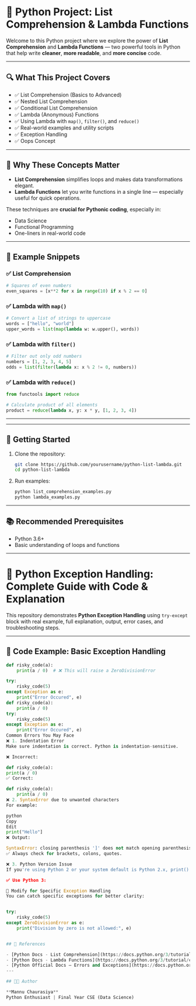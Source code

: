 # 📘 Python Project: List Comprehension & Lambda Functions

Welcome to this Python project where we explore the power of **List Comprehension** and **Lambda Functions** — two powerful tools in Python that help write **cleaner**, **more readable**, and **more concise** code.

---

## 🔍 What This Project Covers

- ✅ List Comprehension (Basics to Advanced)
- ✅ Nested List Comprehension
- ✅ Conditional List Comprehension
- ✅ Lambda (Anonymous) Functions
- ✅ Using Lambda with `map()`, `filter()`, and `reduce()`
- ✅ Real-world examples and utility scripts
- ✅ Exception Handling
- ✅ Oops Concept

---

## 🧠 Why These Concepts Matter

- **List Comprehension** simplifies loops and makes data transformations elegant.
- **Lambda Functions** let you write functions in a single line — especially useful for quick operations.

These techniques are **crucial for Pythonic coding**, especially in:
- Data Science
- Functional Programming
- One-liners in real-world code

---

## 🧪 Example Snippets

### ✅ List Comprehension
```python
# Squares of even numbers
even_squares = [x**2 for x in range(10) if x % 2 == 0]
```

### ✅ Lambda with `map()`
```python
# Convert a list of strings to uppercase
words = ["hello", "world"]
upper_words = list(map(lambda w: w.upper(), words))
```

### ✅ Lambda with `filter()`
```python
# Filter out only odd numbers
numbers = [1, 2, 3, 4, 5]
odds = list(filter(lambda x: x % 2 != 0, numbers))
```

### ✅ Lambda with `reduce()`
```python
from functools import reduce

# Calculate product of all elements
product = reduce(lambda x, y: x * y, [1, 2, 3, 4])
```

---



---

## 🚀 Getting Started

1. Clone the repository:
   ```bash
   git clone https://github.com/yourusername/python-list-lambda.git
   cd python-list-lambda
   ```

2. Run examples:
   ```bash
   python list_comprehension_examples.py
   python lambda_examples.py
   ```

---

## 📚 Recommended Prerequisites

- Python 3.6+
- Basic understanding of loops and functions

---
# 🐍 Python Exception Handling: Complete Guide with Code & Explanation

This repository demonstrates **Python Exception Handling** using `try-except` block with real example, full explanation, output, error cases, and troubleshooting steps.

---

## 📌 Code Example: Basic Exception Handling

```python
def risky_code(a):
    print(a / 0)  # ❌ This will raise a ZeroDivisionError

try:
    risky_code(5)
except Exception as e:
    print("Error Occured", e)
def risky_code(a):
    print(a / 0)
try:
    risky_code(5)
except Exception as e:
    print("Error Occured", e)
Common Errors You May Face
❌ 1. Indentation Error
Make sure indentation is correct. Python is indentation-sensitive.

❌ Incorrect:

def risky_code(a):
print(a / 0)
✅ Correct:

def risky_code(a):
    print(a / 0)
❌ 2. SyntaxError due to unwanted characters
For example:

python
Copy
Edit
print("Hello"]
❌ Output:

SyntaxError: closing parenthesis ']' does not match opening parenthesis '('
✅ Always check for brackets, colons, quotes.

❌ 3. Python Version Issue
If you're using Python 2 or your system default is Python 2.x, print() might fail.

✅ Use Python 3:

🧪 Modify for Specific Exception Handling
You can catch specific exceptions for better clarity:


try:
    risky_code(5)
except ZeroDivisionError as e:
    print("Division by zero is not allowed:", e)


## 📖 References

- [Python Docs - List Comprehension](https://docs.python.org/3/tutorial/datastructures.html#list-comprehensions)
- [Python Docs - Lambda Functions](https://docs.python.org/3/tutorial/controlflow.html#lambda-expressions)
- [Python Official Docs – Errors and Exceptions](https://docs.python.org/3/tutorial/errors.html #Exception Handling)
---

## 👨‍💻 Author

**Mannu Chaurasiya**  
Python Enthusiast | Final Year CSE (Data Science)
